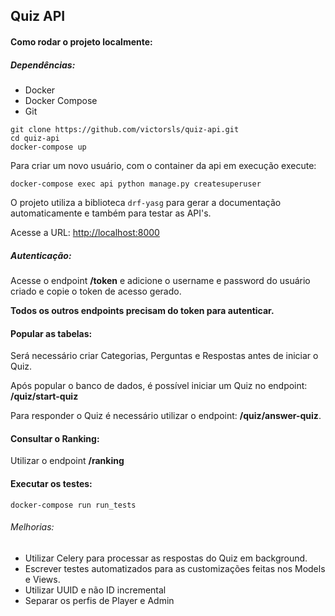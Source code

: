 ## Quiz API

#### Como rodar o projeto localmente:

##### Dependências:
* Docker
* Docker Compose
* Git

~~~shell script
git clone https://github.com/victorsls/quiz-api.git
cd quiz-api
docker-compose up
~~~

Para criar um novo usuário, com o container da api em execução execute:
~~~shell script
docker-compose exec api python manage.py createsuperuser
~~~

O projeto utiliza a biblioteca `drf-yasg` para gerar a documentação automaticamente e também para testar as API's.

Acesse a URL: [http://localhost:8000](http://localhost:8000)

##### Autenticação:
Acesse o endpoint **/token** e adicione o username e password do usuário criado e copie o token de acesso gerado.

**Todos os outros endpoints precisam do token para autenticar.**

#### Popular as tabelas:
Será necessário criar Categorias, Perguntas e Respostas antes de iniciar o Quiz.

Após popular o banco de dados, é possível iniciar um Quiz no endpoint:
**/quiz/start-quiz**

Para responder o Quiz é necessário utilizar o endpoint: **/quiz/answer-quiz**.

#### Consultar o Ranking:
Utilizar o endpoint **/ranking**

#### Executar os testes:
~~~shell script
docker-compose run run_tests
~~~

###### Melhorias:
* Utilizar Celery para processar as respostas do Quiz em background.
* Escrever testes automatizados para as customizações feitas nos Models e Views.
* Utilizar UUID e não ID incremental
* Separar os perfis de Player e Admin 
